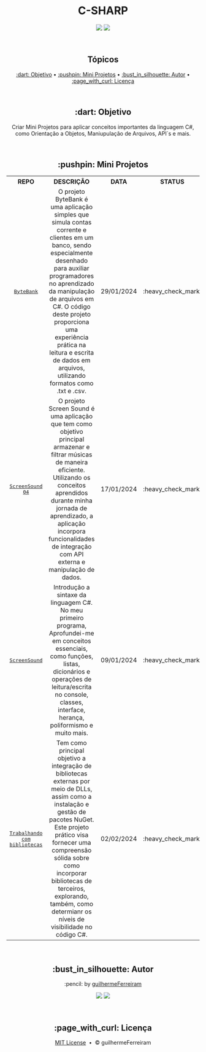 # <h1 align="center">C-SHARP</h1>

<p align="center">
  <a href="https://github.com/guilhermeFerreiram/CSharpIntroducao/blob/master/LICENSE.txt"><img src="https://img.shields.io/github/license/guilhermeFerreiram/Ingresso-Online?Color=323330&style=for-the-badge"/></a>  
  <img src="https://img.shields.io/static/v1?label=Visual+Studio&message=community+2022&color=5C2D91&style=for-the-badge&logo=VisualStudio"/> 
</p>

<br>
<h2 align="center">Tópicos</h2>

<p align="center">
  <a href="#objective">:dart: Objetivo</a> &bull;  
  <a href="#exercises">:pushpin: Mini Projetos</a> &bull; 
  <a href="#author">:bust_in_silhouette: Autor</a> &bull; 
  <a href="#license">:page_with_curl: Licença</a>
</p>

<br>
<h2 id="objective" align="center">:dart: Objetivo</h2>

<p align="center">Criar Mini Projetos para aplicar conceitos importantes da linguagem C#, como Orientação a Objetos, Maniupulação de Arquivos, API´s e mais.</p>

<br>
<h2 id="exercises" align="center">:pushpin: Mini Projetos</h2>

<table align="center">
  <tr align="center">
    <th>REPO</th>
    <th>DESCRIÇÃO</th>
    <th>DATA</th>
    <th>STATUS</th>
  </tr>
  <tr align="center">
    <td><kbd><a href="https://github.com/guilhermeFerreiram/CSharpIntroducao/tree/master/ByteBank">ByteBank</a></kbd></td>
    <td>O projeto ByteBank é uma aplicação simples que simula contas corrente e clientes em um banco, sendo especialmente desenhado para auxiliar programadores no aprendizado da manipulação de arquivos em C#. O código deste projeto proporciona uma experiência prática na leitura e escrita de dados em arquivos, utilizando formatos como .txt e .csv. </td>
    <td>29/01/2024</td>
    <td>:heavy_check_mark:</td>
  </tr>
  <tr align="center">
    <td><kbd><a href="https://github.com/guilhermeFerreiram/CSharpIntroducao/tree/master/ScreenSound-04">ScreenSound 04</a></kbd></td>
    <td>O projeto Screen Sound é uma aplicação que tem como objetivo principal armazenar e filtrar músicas de maneira eficiente. Utilizando os conceitos aprendidos durante minha jornada de aprendizado, a aplicação incorpora funcionalidades de integração com API externa e manipulação de dados.</td>
    <td>17/01/2024</td>
    <td>:heavy_check_mark:</td>
  </tr>
  <tr align="center">
    <td><kbd><a href="https://github.com/guilhermeFerreiram/CSharpIntroducao/tree/master/ScreenSound">ScreenSound</a></kbd></td>
    <td>Introdução a sintaxe da linguagem C#. No meu primeiro programa, Aprofundei-me em conceitos essenciais, como funções, listas, dicionários e operações de leitura/escrita no console, classes, interface, herança, poliformismo e muito mais.</td>
    <td>09/01/2024</td>
    <td>:heavy_check_mark:</td>
  </tr>
  <tr align="center">
    <td><kbd><a href="https://github.com/guilhermeFerreiram/CSharpIntroducao/tree/master/Curso-Bibliotecas">Trabalhando com bibliotecas</a></kbd></td>
    <td>Tem como principal objetivo a integração de bibliotecas externas por meio de DLLs, assim como a instalação e gestão de pacotes NuGet. Este projeto prático visa fornecer uma compreensão sólida sobre como incorporar bibliotecas de terceiros, explorando, também, como determianr os níveis de visibilidade no código C#.</td>
    <td>02/02/2024</td>
    <td>:heavy_check_mark:</td>
  </tr>
</table>

<br>
<h2 align="center" id="author">:bust_in_silhouette: Autor</h2>

<p align="center">:pencil: by <a href="https://github.com/guilhermeFerreiram">guilhermeFerreiram</a></p>
<p align="center"><a href="https://www.linkedin.com/in/guilherme-f-souza/"><img src="https://img.shields.io/static/v1?label=+&message=Guilherme+Ferreira&color=0A66C2&style=flat&logo=linkedin&logoColor=white"/></a> <img src="https://img.shields.io/static/v1?label=+&message=guil.ferreiram@gmail.com&color=EA4335&style=flat&logo=gmail&logoColor=white"/></p>

<br>
<h2 align="center" id="license">:page_with_curl: Licença</h2>

<p align="center"><a href="https://github.com/guilhermeFerreiram/CSharpIntroducao/blob/master/LICENSE">MIT License</a> &nbsp;&bull;&nbsp; &copy; guilhermeFerreiram</p>
 

